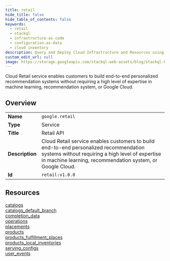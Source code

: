 ```yaml
---
title: retail
hide_title: false
hide_table_of_contents: false
keywords:
  - retail
  - stackql
  - infrastructure-as-code
  - configuration-as-data
  - cloud inventory
description: Query and Deploy Cloud Infrastructure and Resources using SQL
custom_edit_url: null
image: https://storage.googleapis.com/stackql-web-assets/blog/stackql-blog-post-featured-image.png
---
```

Cloud Retail service enables customers to build end-to-end personalized recommendation systems without requiring a high level of expertise in machine learning, recommendation system, or Google Cloud.  
    

## Overview
<table><tbody>
<tr><td><b>Name</b></td><td><code>google.retail</code></td></tr>
<tr><td><b>Type</b></td><td>Service</td></tr>
<tr><td><b>Title</b></td><td>Retail API</td></tr>
<tr><td><b>Description</b></td><td>Cloud Retail service enables customers to build end-to-end personalized recommendation systems without requiring a high level of expertise in machine learning, recommendation system, or Google Cloud.</td></tr>
<tr><td><b>Id</b></td><td><code>retail:v1.0.0</code></td></tr>
</tbody></table>

## Resources
<div class="row">
<div class="providerDocColumn">
<a href="/providers/google/retail/catalogs/">catalogs</a><br />
<a href="/providers/google/retail/catalogs_default_branch/">catalogs_default_branch</a><br />
<a href="/providers/google/retail/completion_data/">completion_data</a><br />
<a href="/providers/google/retail/operations/">operations</a><br />
<a href="/providers/google/retail/placements/">placements</a><br />
</div>
<div class="providerDocColumn">
<a href="/providers/google/retail/products/">products</a><br />
<a href="/providers/google/retail/products_fulfillment_places/">products_fulfillment_places</a><br />
<a href="/providers/google/retail/products_local_inventories/">products_local_inventories</a><br />
<a href="/providers/google/retail/serving_configs/">serving_configs</a><br />
<a href="/providers/google/retail/user_events/">user_events</a><br />
</div>
</div>
